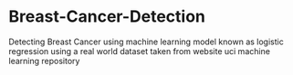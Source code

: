 # Breast-Cancer-Detection
Detecting Breast Cancer using machine learning model known as logistic regression using a real world dataset taken from website uci machine learning repository
